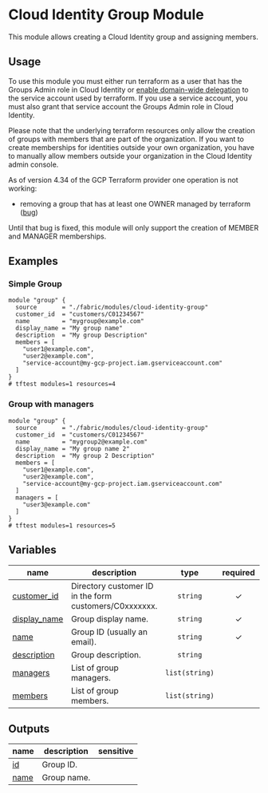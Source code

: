 # Cloud Identity Group Module

This module allows creating a Cloud Identity group and assigning members.

## Usage
To use this module you must either run terraform as a user that has the Groups Admin role in Cloud Identity or [enable domain-wide delegation](https://developers.google.com/admin-sdk/directory/v1/guides/delegation) to the service account used by terraform. If you use a service account, you must also grant that service account the Groups Admin role in Cloud Identity.

Please note that the underlying terraform resources only allow the creation of groups with members that are part of the organization. If you want to create memberships for identities outside your own organization, you have to manually allow members outside your organization in the Cloud Identity admin console.

As of version 4.34 of the GCP Terraform provider one operation is not working:
- removing a group that has at least one OWNER managed by terraform ([bug](https://github.com/hashicorp/terraform-provider-google/issues/7617))

Until that bug is fixed, this module will only support the creation of MEMBER and MANAGER memberships.

## Examples

### Simple Group
```hcl
module "group" {
  source       = "./fabric/modules/cloud-identity-group"
  customer_id  = "customers/C01234567"
  name         = "mygroup@example.com"
  display_name = "My group name"
  description  = "My group Description"
  members = [
    "user1@example.com",
    "user2@example.com",
    "service-account@my-gcp-project.iam.gserviceaccount.com"
  ]
}
# tftest modules=1 resources=4
```

### Group with managers
```hcl
module "group" {
  source       = "./fabric/modules/cloud-identity-group"
  customer_id  = "customers/C01234567"
  name         = "mygroup2@example.com"
  display_name = "My group name 2"
  description  = "My group 2 Description"
  members = [
    "user1@example.com",
    "user2@example.com",
    "service-account@my-gcp-project.iam.gserviceaccount.com"
  ]
  managers = [
    "user3@example.com"
  ]
}
# tftest modules=1 resources=5
```
<!-- BEGIN TFDOC -->

## Variables

| name | description | type | required | default |
|---|---|:---:|:---:|:---:|
| [customer_id](variables.tf#L17) | Directory customer ID in the form customers/C0xxxxxxx. | <code>string</code> | ✓ |  |
| [display_name](variables.tf#L32) | Group display name. | <code>string</code> | ✓ |  |
| [name](variables.tf#L49) | Group ID (usually an email). | <code>string</code> | ✓ |  |
| [description](variables.tf#L26) | Group description. | <code>string</code> |  | <code>null</code> |
| [managers](variables.tf#L37) | List of group managers. | <code>list&#40;string&#41;</code> |  | <code>&#91;&#93;</code> |
| [members](variables.tf#L43) | List of group members. | <code>list&#40;string&#41;</code> |  | <code>&#91;&#93;</code> |

## Outputs

| name | description | sensitive |
|---|---|:---:|
| [id](outputs.tf#L17) | Group ID. |  |
| [name](outputs.tf#L22) | Group name. |  |

<!-- END TFDOC -->
